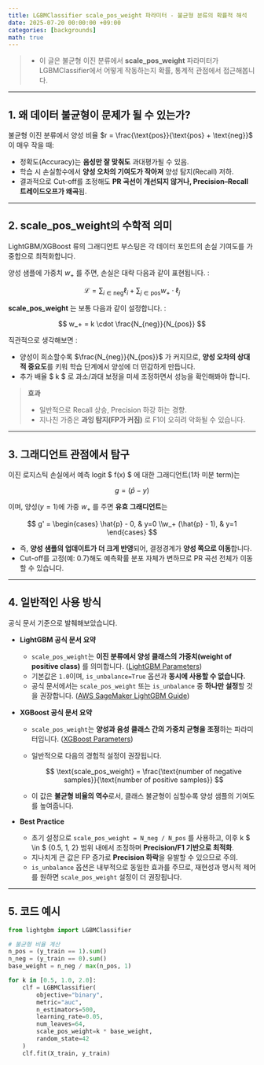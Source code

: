 ```yaml
---
title: LGBMClassifier scale_pos_weight 파라미터 - 불균형 분류의 확률적 해석
date: 2025-07-20 00:00:00 +09:00
categories: [backgrounds]
math: true
---
```

> - 이 글은 불균형 이진 분류에서 **scale_pos_weight** 파라미터가 LGBMClassifier에서 어떻게 작동하는지 확률, 통계적 관점에서 접근해봅니다. 

---

## 1. 왜 데이터 불균형이 문제가 될 수 있는가?

불균형 이진 분류에서 양성 비율 $r = \frac{\text{pos}}{\text{pos} + \text{neg}}$ 이 매우 작을 때:

- 정확도(Accuracy)는 **음성만 잘 맞춰도** 과대평가될 수 있음.
- 학습 시 손실함수에서 **양성 오차의 기여도가 작아져** 양성 탐지(Recall) 저하.
- 결과적으로 Cut-off를 조정해도 **PR 곡선이 개선되지 않거나, Precision–Recall 트레이드오프가 왜곡**됨.

---
## 2. scale_pos_weight의 수학적 의미

LightGBM/XGBoost 류의 그래디언트 부스팅은 각 데이터 포인트의 손실 기여도를 가중합으로 최적화합니다. 

양성 샘플에 가중치 $w_+$ 를 주면, 손실은 대략 다음과 같이 표현됩니다. :

$$
\mathcal{L} = \sum_{i \in \text{neg}} \ell_i + \sum_{j \in \text{pos}} w_+ \cdot \ell_j
$$

**scale\_pos\_weight** 는 보통 다음과 같이 설정합니다. : 

$$
w_+ = k \cdot \frac{N_{neg}}{N_{pos}}
$$

직관적으로 생각해보면 :

- 양성이 희소할수록 $\frac{N_{neg}}{N_{pos}}$ 가 커지므로, **양성 오차의 상대적 중요도**를 키워 학습 단계에서 양성에 더 민감하게 만듭니다.
- 추가 배율 $ k $ 로 과소/과대 보정을 미세 조정하면서 성능을 확인해봐야 합니다.

> **효과** 
> - 일반적으로 Recall 상승, Precision 하강 하는 경향.  
> - 지나친 가중은 **과잉 탐지(FP가 커짐)** 로 F1이 오히려 악화될 수 있습니다.

---

## 3. 그래디언트 관점에서 탐구

이진 로지스틱 손실에서 예측 logit $ f(x) $ 에 대한 그래디언트(1차 미분 term)는

$$
g = (\hat{p} - y)
$$

이며, 양성($y=1$)에 가중 $w_+$ 를 주면 **유효 그래디언트**는

$$
g' =
\begin{cases}
\hat{p} - 0, & y=0 \\w_+ (\hat{p} - 1), & y=1
\end{cases}
$$

- 즉, **양성 샘플의 업데이트가 더 크게 반영**되어, 결정경계가 **양성 쪽으로 이동**합니다.
- Cut-off를 고정(예: 0.7)해도 예측확률 분포 자체가 변하므로 PR 곡선 전체가 이동할 수 있습니다.

---

## 4. 일반적인 사용 방식 

공식 문서 기준으로 발췌해보았습니다.

- **LightGBM 공식 문서 요약**
  - `scale_pos_weight`는 **이진 분류에서 양성 클래스의 가중치(weight of positive class)** 를 의미합니다. ([LightGBM Parameters](https://lightgbm.readthedocs.io/en/latest/Parameters.html))
  - 기본값은 `1.0`이며, `is_unbalance=True` 옵션과 **동시에 사용할 수 없습니다.**
  - 공식 문서에서는 `scale_pos_weight` 또는 `is_unbalance` 중 **하나만 설정**할 것을 권장합니다. ([AWS SageMaker LightGBM Guide](https://docs.aws.amazon.com/sagemaker/latest/dg/lightgbm-hyperparameters.html))

- **XGBoost 공식 문서 요약**
  - `scale_pos_weight`는 **양성과 음성 클래스 간의 가중치 균형을 조정**하는 파라미터입니다. ([XGBoost Parameters](https://xgboost.readthedocs.io/en/stable/parameter.html))
  
  - 일반적으로 다음의 경험적 설정이 권장됩니다.
  
    $$
    \text{scale_pos_weight} = \frac{\text{number of negative samples}}{\text{number of positive samples}}
    $$


  - 이 값은 **불균형 비율의 역수**로서, 클래스 불균형이 심할수록 양성 샘플의 기여도를 높여줍니다.

- **Best Practice**
  - 초기 설정으로 `scale_pos_weight = N_neg / N_pos` 를 사용하고, 이후 k $ \in $  {0.5, 1, 2} 범위 내에서 조정하며 **Precision/F1 기반으로 최적화**.
  - 지나치게 큰 값은 FP 증가로 **Precision 하락**을 유발할 수 있으므로 주의.
  - `is_unbalance` 옵션은 내부적으로 동일한 효과를 주므로, 재현성과 명시적 제어를 원하면 `scale_pos_weight` 설정이 더 권장됩니다.

---

## 5. 코드 예시

```python
from lightgbm import LGBMClassifier

# 불균형 비율 계산
n_pos = (y_train == 1).sum()
n_neg = (y_train == 0).sum()
base_weight = n_neg / max(n_pos, 1)

for k in [0.5, 1.0, 2.0]:
    clf = LGBMClassifier(
        objective="binary",
        metric="auc",
        n_estimators=500,
        learning_rate=0.05,
        num_leaves=64,
        scale_pos_weight=k * base_weight,
        random_state=42
    )
    clf.fit(X_train, y_train)

```
